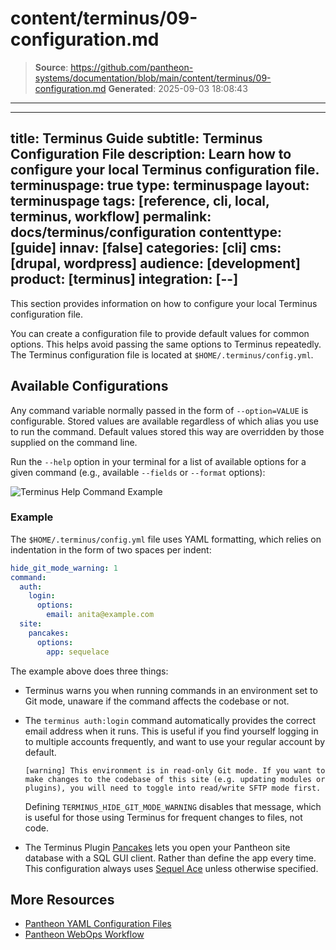 # content/terminus/09-configuration.md

> **Source**: https://github.com/pantheon-systems/documentation/blob/main/content/terminus/09-configuration.md
> **Generated**: 2025-09-03 18:08:43

---

---
title: Terminus Guide
subtitle: Terminus Configuration File
description: Learn how to configure your local Terminus configuration file.
terminuspage: true
type: terminuspage
layout: terminuspage
tags: [reference, cli, local, terminus, workflow]
permalink: docs/terminus/configuration
contenttype: [guide]
innav: [false]
categories: [cli]
cms: [drupal, wordpress]
audience: [development]
product: [terminus]
integration: [--]
---

This section provides information on how to configure your local Terminus configuration file.

You can create a configuration file to provide default values for common options. This helps avoid passing the same options to Terminus repeatedly. The Terminus configuration file is located at `$HOME/.terminus/config.yml`.

## Available Configurations

Any command variable normally passed in the form of `--option=VALUE` is configurable. Stored values are available regardless of which alias you use to run the command. Default values stored this way are overridden by those supplied on the command line.

Run the `--help` option in your terminal for a list of available options for a given command (e.g., available `--fields` or `--format` options):

![Terminus Help Command Example](../../images/terminus-help-example.png)

### Example

The `$HOME/.terminus/config.yml` file uses YAML formatting, which relies on indentation in the form of two spaces per indent:

```yml:title=config.yml
hide_git_mode_warning: 1
command:
  auth:
    login:
      options:
        email: anita@example.com
  site:
    pancakes:
      options:
        app: sequelace
```

The example above does three things:

- Terminus warns you when running commands in an environment set to Git mode, unaware if the command affects the codebase or not.

- The `terminus auth:login` command automatically provides the correct email address when it runs. This is useful if you find yourself logging in to multiple accounts frequently, and want to use your regular account by default.

  ```none
  [warning] This environment is in read-only Git mode. If you want to make changes to the codebase of this site (e.g. updating modules or plugins), you will need to toggle into read/write SFTP mode first.
  ```

  Defining `TERMINUS_HIDE_GIT_MODE_WARNING` disables that message, which is useful for those using Terminus for frequent changes to files, not code. <Popover content="Refer to <a href='/pantheon-workflow'>Use the Pantheon WebOps Workflow</a> for more information on Code versus Content."/>

- The Terminus Plugin [Pancakes](https://github.com/terminus-plugin-project/terminus-pancakes-plugin) lets you open your Pantheon site database with a SQL GUI client. Rather than define the app every time. This configuration always uses [Sequel Ace](https://sequel-ace.com/) unless otherwise specified.

## More Resources

- [Pantheon YAML Configuration Files](/pantheon-yml)
- [Pantheon WebOps Workflow](/pantheon-workflow)